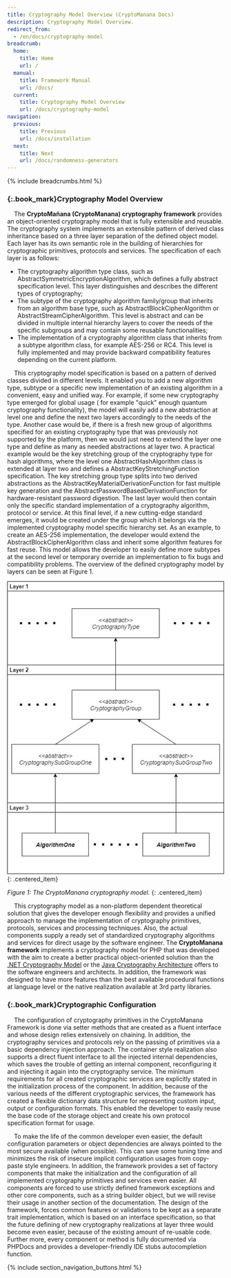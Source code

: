 ```yaml
---
title: Cryptography Model Overview (CryptoManana Docs)
description: Cryptography Model Overview.
redirect_from:
  - /en/docs/cryptography-model
breadcrumb:
  home:
    title: Home
    url: /
  manual:
    title: Framework Manual
    url: /docs/
  current:
    title: Cryptography Model Overview
    url: /docs/cryptography-model
navigation:
  previous:
    title: Previous
    url: /docs/installation
  next:
    title: Next
    url: /docs/randomness-generators
---
```


{% include breadcrumbs.html %}

### [](#cryptography-model-overview){:.book_mark}Cryptography Model Overview ###

&nbsp;&nbsp;&nbsp;&nbsp;The **CryptoMañana (CryptoManana) cryptography framework** provides an object-oriented
cryptography model that is fully extensible and reusable. The cryptography system implements an extensible pattern of
derived class inheritance based on a three layer separation of the defined object model. Each layer has its own semantic
role in the building of hierarchies for cryptographic primitives, protocols and services. The specification of each
layer is as follows:

- The cryptography algorithm type class, such as AbstractSymmetricEncryptionAlgorithm, which defines a fully abstract
  specification level. This layer distinguishes and describes the different types of cryptography;
- The subtype of the cryptography algorithm family/group that inherits from an algorithm base type, such as
  AbstractBlockCipherAlgorithm or AbstractStreamCipherAlgorithm. This level is abstract and can be divided in multiple
  internal hierarchy layers to cover the needs of the specific subgroups and may contain some reusable functionalities;
- The implementation of a cryptography algorithm class that inherits from a subtype algorithm class, for example AES-256
  or RC4. This level is fully implemented and may provide backward compatibility features depending on the current
  platform.

&nbsp;&nbsp;&nbsp;&nbsp;This cryptography model specification is based on a pattern of derived classes divided in
different levels. It enabled you to add a new algorithm type, subtype or a specific new implementation of an existing
algorithm in a convenient, easy and unified way. For example, if some new cryptography type emerged for global usage (
for example "quick" enough quantum cryptography functionality), the model will easily add a new abstraction at level one
and define the next two layers accordingly to the needs of the type. Another case would be, if there is a fresh new
group of algorithms specified for an existing cryptography type that was previously not supported by the platform, then
we would just need to extend the layer one type and define as many as needed abstractions at layer two. A practical
example would be the key stretching group of the cryptography type for hash algorithms, where the level one
AbstractHashAlgorithm class is extended at layer two and defines a AbstractKeyStretchingFunction specification. The key
stretching group type splits into two derived abstractions as the AbstractKeyMaterialDerivationFunction for fast
multiple key generation and the AbstractPasswordBasedDerivationFunction for hardware-resistant password digestion. The
last layer would then contain only the specific standard implementation of a cryptography algorithm, protocol or
service. At this final level, if a new cutting-edge standard emerges, it would be created under the group which it
belongs via the implemented cryptography model specific hierarchy set. As an example, to create an AES-256
implementation, the developer would extend the AbstractBlockCipherAlgorithm class and inherit some algorithm features
for fast reuse. This model allows the developer to easily define more subtypes at the second level or temporary override
an implementation to fix bugs and compatibility problems. The overview of the defined cryptography model by layers can
be seen at Figure 1.

![Cryptography Model Overview](../images/docs/cryptography-model.jpg "CryptoManana Cryptography Model Overview")
{: .centered_item}

*Figure 1: The CryptoManana cryptography model.*
{: .centered_item}

&nbsp;&nbsp;&nbsp;&nbsp;This cryptography model as a non-platform dependent theoretical solution that gives the
developer enough flexibility and provides a unified approach to manage the implementation of cryptography primitives,
protocols, services and processing techniques. Also, the actual components supply a ready set of standardized
cryptography algorithms and services for direct usage by the software engineer. The **CryptoManana framework**
implements a cryptography model for PHP that was developed with the aim to create a better practical object-oriented
solution than
the [.NET Cryptography Model](https://docs.microsoft.com/en-us/dotnet/standard/security/cryptography-model) or
the [Java Cryptography Architecture](https://docs.oracle.com/javase/8/docs/technotes/guides/security/crypto/CryptoSpec.html)
offers to the software engineers and architects. In addition, the framework was designed to have more features than the
best available procedural functions at language level or the native realization available at 3rd party libraries.

### [](#cryptographic-configuration){:.book_mark}Cryptographic Configuration ###

&nbsp;&nbsp;&nbsp;&nbsp;The configuration of cryptography primitives in the CryptoManana Framework is done via setter
methods that are created as a fluent interface and whose design relies extensively on chaining. In addition, the
cryptography services and protocols rely on the passing of primitives via a basic dependency injection approach. The
container style realization also supports a direct fluent interface to all the injected internal dependencies, which
saves the trouble of getting an internal component, reconfiguring it and injecting it again into the cryptography
service. The minimum requirements for all created cryptographic services are explicitly stated in the initialization
process of the component. In addition, because of the various needs of the different cryptographic services, the
framework has created a flexible dictionary data structure for representing custom input, output or configuration
formats. This enabled the developer to easily reuse the base code of the storage object and create his own protocol
specification format for usage.

&nbsp;&nbsp;&nbsp;&nbsp;To make the life of the common developer even easier, the default configuration parameters or
object dependencies are always pointed to the most secure available (when possible). This can save some tuning time and
minimizes the risk of insecure implicit configuration usages from copy-paste style engineers. In addition, the framework
provides a set of factory components that make the initialization and the configuration of all implemented cryptography
primitives and services even easier. All components are forced to use strictly defined framework exceptions and other
core components, such as a string builder object, but we will revise their usage in another section of the
documentation. The design of the framework, forces common features or validations to be kept as a separate trait
implementation, which is based on an interface specification, so that the future defining of new cryptography
realizations at layer three would become even easier, because of the existing amount of re-usable code. Further more,
every component or method is fully documented via PHPDocs and provides a developer-friendly IDE stubs autocompletion
function.

{% include section_navigation_buttons.html %}
